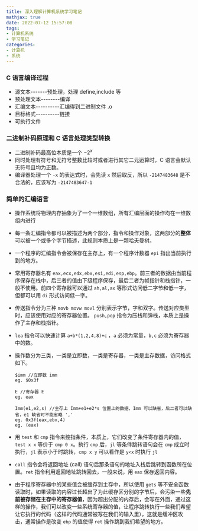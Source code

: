 ```yaml
---
title: 深入理解计算机系统学习笔记
mathjax: true
date: 2022-07-12 15:57:08
tags:
- 计算机系统
- 学习笔记
categories:
- 计算机
- 系统
---
```


### C 语言编译过程

- 源文本-------预处理，处理 define,include 等
- 预处理文本--------编译
- 汇编文本----------汇编得到二进制文件 .o
- 目标格式----------链接
- 可执行文件



### 二进制补码原理和 C 语言处理类型转换

- 二进制补码最高位本质是一个 $-2^x$
- 同时处理有符号和无符号整数比较时或者进行其它二元运算时，C 语言会默认无符号且均为正数。
- 编译器处理一个 `-x` 的表达式时，会先读 `x` 然后取反，所以 `-2147483648` 是不合法的，应该写为 `-2147483647-1`

### 简单的汇编语言

- 操作系统将物理内存抽象为了一个一维数组，所有汇编层面的操作均在一维数组内进行

- 每一条汇编指令都可以被描述为两个部分，指令和操作对象，这两部分的**整体**可以被一个或多个字节描述，此规则本质上是一颗哈夫曼树。

- 一个程序的汇编指令会被保存在主存上，有一个程序计数器 `epi` 指出当前执行到的地方。

- 常用寄存器名有 `eax,ecx,edx,ebx,esi,edi,esp,ebp`。前三者的数据由当前程序保存在栈中，后三者的值由下级程序保存，最后二者为帧指针和栈指针，一般不使用。前四个寄存器可以通过 `ah,al,ax` 等形式访问低二字节和低一字，但都可以用 `di` 形式访问低一字。 

- 传送指令分为三种 `movb movw movl` 分别表示字节，字和双字。传送对应类型时，应该使用对应的寄存器位置。 `push,pop` 指令为压栈和弹栈，本质上是操作了主存和栈指针。

- `lea` 指令可以快速计算 `a+b*(1,2,4,8)+c` ，`a` 必须为常量，`b,c` 必须为寄存器中的数。

- 操作数分为三类，一类是立即数，一类是寄存器，一类是主存数据，访问格式如下。

  ```
  $imm //立即数 imm
  eg. $0x3f
  
  E	//寄存器 E
  eg. eax
  
  Imm(e1,e2,s) //主存上 Imm+e1+e2*s 位置上的数据，Imm 可以缺省，后二者可以缺省，e1 缺省时不能省略 ','
  eg. 0x3f(eax,ebx,4)
  eg. (eax)
  
  ```

  

- 用 `test` 和 `cmp` 指令来控指条件，本质上，它们改变了条件寄存器内的值，`test x x` 等价于 `cmp 0 x`。执行 `cmp` 后，`jl` 等条件跳转语句会在 `cmp` 成立时执行，`jl` 表示小于时跳转，`cmp x y` 可以看作是 `y<x` 时执行 `jl`

- `call` 指令会将返回地址 (call) 语句后那条语句的地址入栈后跳转到函数所在位置。`ret` 指令利用返回地址跳转回去，一般来说，用 `eax` 保存返回内容。

- 由于程序寄存器中的某些值会被缓存到主存中，所以使用 `gets` 等不安全函数读取时，如果读取的内容过长超出了为此缓存区分别的字节后，会污染一些**先前被存储在主存中的寄存器值**，因为超出分配的内存后，会写在外面，通过这样的操作，我们可以改变一些系统寄存器的值，让程序跳转执行一些我们希望让它执行的代码（这样的代码通常被写在我们的输入里），这就是缓冲区攻击，通常操作是改变 `ebp` 的值使得 `ret` 操作跳到我们希望的地方。

